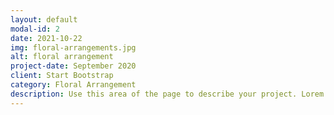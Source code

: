 ```yaml
---
layout: default
modal-id: 2
date: 2021-10-22
img: floral-arrangements.jpg
alt: floral arrangement
project-date: September 2020
client: Start Bootstrap
category: Floral Arrangement
description: Use this area of the page to describe your project. Lorem ipsum dolor sit amet, consectetur adipisicing elit. Mollitia neque assumenda ipsam nihil, molestias magnam, recusandae quos quis inventore quisquam velit asperiores, vitae? Reprehenderit soluta, eos quod consequuntur itaque. Nam.
---
```

